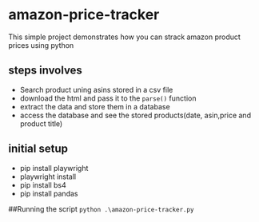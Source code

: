 # amazon-price-tracker

This simple project demonstrates how you can strack amazon product prices using python
## steps involves
- Search product uning asins stored in a csv file
- download the html and pass it to the `parse()` function
- extract the data and store them in a database
- access the database and see the stored products(date, asin,price and product title)

## initial setup
- pip install playwright
- playwright install
- pip install bs4
- pip install pandas

##Running the script
`python .\amazon-price-tracker.py`
